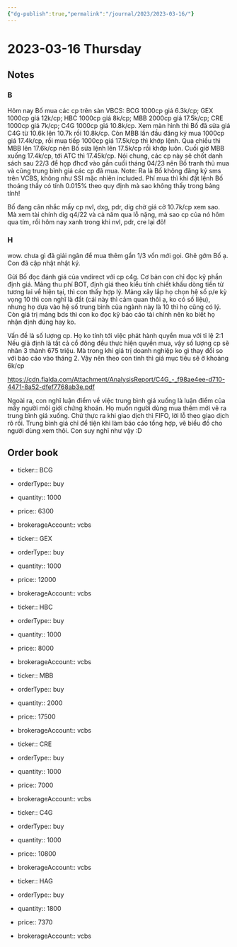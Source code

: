 ```yaml
---
{"dg-publish":true,"permalink":"/journal/2023/2023-03-16/"}
---
```


# 2023-03-16 Thursday

## Notes

### B

Hôm nay Bố mua các cp trên sàn VBCS:
BCG 1000cp giá 6.3k/cp;
GEX 1000cp giá 12k/cp;
HBC 1000cp giá 8k/cp;
MBB 2000cp giá 17.5k/cp;
CRE 1000cp giá 7k/cp;
C4G 1000cp giá 10.8k/cp.
Xem màn hình thì Bố đã sửa giá C4G từ 10.6k lên 10.7k rồi 10.8k/cp.
Còn MBB lần đầu đăng ký mua 1000cp giá 17.4k/cp, rồi mua tiếp 1000cp giá 17.5k/cp thì khớp lệnh. Qua chiều thì MBB lên 17.6k/cp nên Bố sửa lệnh lên 17.5k/cp rồi khớp luôn. Cuối giờ MBB xuống 17.4k/cp, tới ATC thì 17.45k/cp.
Nói chung, các cp này sẽ chốt danh sách sau 22/3 để họp đhcđ vào gần cuối tháng 04/23 nên Bố tranh thủ mua và cũng trung bình giá các cp đã mua.
Note: Ra là Bố không đăng ký sms trên VCBS, không như SSI mặc nhiên included.
Phí mua thì khi đặt lệnh Bố thoáng thấy có tính 0.015% theo quy định mà sao không thấy trong bảng tính!

Bố đang cân nhắc mấy cp nvl, dxg, pdr, dig chờ giá cở 10.7k/cp xem sao. Mà xem tài chính dig q4/22 và cả năm qua lỗ nặng, mà sao cp của nó hôm qua tím, rồi hôm nay xanh trong khi nvl, pdr, cre lại đỏ!

### H

wow. chưa gì đã giải ngân để mua thêm gần 1/3 vốn mới gọi. Ghê gớm Bố ạ. Con đã cập nhật nhật ký.

Gửi Bố đọc đánh giá của vndirect với cp c4g.
Cơ bản con chỉ đọc kỹ phần định giá. Mảng thu phí BOT, định giá theo kiểu tính chiết khấu dòng tiền từ tương lai về hiện tại, thì con thấy hợp lý. Mảng xây lắp họ chọn hệ số p/e kỳ vọng 10 thì con nghĩ là đắt (cái này thì cảm quan thôi ạ, ko có số liệu), nhưng họ dựa vào hệ số trung bình của ngành này là 10 thì họ cũng có lý. Còn giá trị mảng bds thì con ko đọc kỹ báo cáo tài chính nên ko biết họ nhận định đúng hay ko.

Vấn đề là số lượng cp. Họ ko tính tới việc phát hành quyền mua với tỉ lệ 2:1
Nếu giả định là tất cả cổ đông đều thực hiện quyền mua, vậy số lượng cp sẽ nhân 3 thành 675 triệu. Mà trong khi giá trị doanh nghiệp ko gì thay đổi so với báo cáo vào tháng 2. Vậy nên theo con tính thì giá mục tiêu sẽ ở khoảng 6k/cp

https://cdn.fialda.com/Attachment/AnalysisReport/C4G_-_f98ae4ee-d710-4471-8a52-dfef7768ab3e.pdf

Ngoài ra, con nghĩ luận điểm về việc trung bình giá xuống là luận điểm của mấy người môi giới chứng khoán. Họ muốn người dùng mua thêm mới vẽ ra trung bình giá xuống. Chứ thực ra khi giao dịch thì FIFO, lời lỗ theo giao dịch rõ rồi. Trung bình giá chỉ để tiện khi làm báo cáo tổng hợp, vẽ biểu đồ cho người dùng xem thôi. Con suy nghĩ như vậy :D

## Order book

- ticker:: BCG
- orderType:: buy
- quantity:: 1000
- price:: 6300
- brokerageAccount:: vcbs

- ticker:: GEX
- orderType:: buy
- quantity:: 1000
- price:: 12000
- brokerageAccount:: vcbs

- ticker:: HBC
- orderType:: buy
- quantity:: 1000
- price:: 8000
- brokerageAccount:: vcbs

- ticker:: MBB
- orderType:: buy
- quantity:: 2000
- price:: 17500
- brokerageAccount:: vcbs

- ticker:: CRE
- orderType:: buy
- quantity:: 1000
- price:: 7000
- brokerageAccount:: vcbs

- ticker:: C4G
- orderType:: buy
- quantity:: 1000
- price:: 10800
- brokerageAccount:: vcbs

- ticker:: HAG
- orderType:: buy
- quantity:: 1800
- price:: 7370
- brokerageAccount:: vcbs